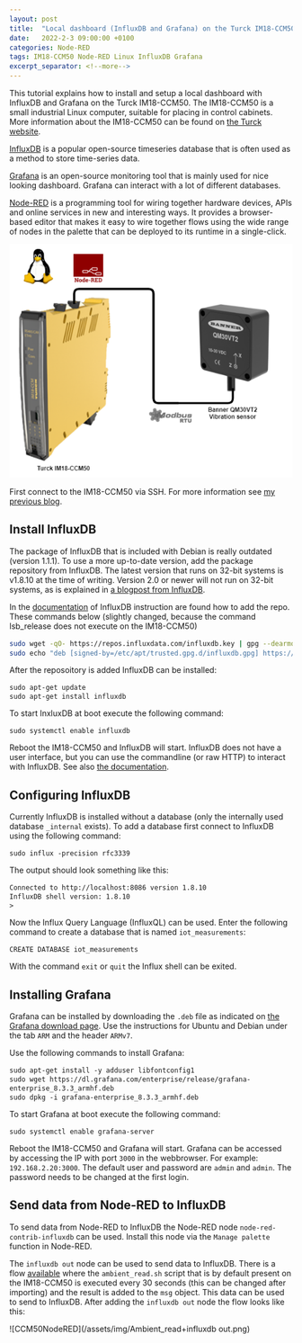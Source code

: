 ```yaml
---
layout: post
title:  "Local dashboard (InfluxDB and Grafana) on the Turck IM18-CCM50"
date:   2022-2-3 09:00:00 +0100
categories: Node-RED
tags: IM18-CCM50 Node-RED Linux InfluxDB Grafana
excerpt_separator: <!--more-->
---
```

This tutorial explains how to install and setup a local dashboard with InfluxDB and Grafana on the Turck IM18-CCM50. The IM18-CCM50 is a small industrial Linux computer, suitable for placing in control cabinets. More information about the IM18-CCM50 can be found on [the Turck website](https://www.turck.de/en/product/100022405).

[InfluxDB](https://www.influxdata.com/) is a popular open-source timeseries database that is often used as a method to store time-series data.

[Grafana]() is an open-source monitoring tool that is mainly used for nice looking dashboard. Grafana can interact with a lot of different databases.

[Node-RED](https://nodered.org/) is a programming tool for wiring together hardware devices, APIs and online services in new and interesting ways. It provides a browser-based editor that makes it easy to wire together flows using the wide range of nodes in the palette that can be deployed to its runtime in a single-click.

![CCM50NodeRED](/assets/img/CCM50NodeRed.png)


<!--more-->

First connect to the IM18-CCM50 via SSH. For more information see [my previous blog](https://joukeaalvanger.nl/TutorialIM18-CCM50NodeRed/#connect-to-the-im18-ccm50).

## Install InfluxDB
The package of InfluxDB that is included with Debian is really outdated (version 1.1.1). To use a more up-to-date version, add the package repository from InfluxDB. The latest version that runs on 32-bit systems is v1.8.10 at the time of writing. Version 2.0 or newer will not run on 32-bit systems, as is explained in [a blogpost from InfluxDB](https://www.influxdata.com/blog/influxdb-oss-and-enterprise-roadmap-update-from-influxdays-emea/).

In the [documentation](https://docs.influxdata.com/influxdb/v1.8/introduction/install/) of InfluxDB instruction are found how to add the repo. These commands below (slightly changed, because the command lsb_release does not execute on the IM18-CCM50)

``` bash
sudo wget -qO- https://repos.influxdata.com/influxdb.key | gpg --dearmor > /etc/apt/trusted.gpg.d/influxdb.gpg
sudo echo "deb [signed-by=/etc/apt/trusted.gpg.d/influxdb.gpg] https://repos.influxdata.com/debian stretch stable" | sudo tee /etc/apt/sources.list.d/influxdb.list
```

After the reposoitory is added InfluxDB can be installed:

```
sudo apt-get update
sudo apt-get install influxdb
```

To start InxluxDB at boot execute the following command:

```
sudo systemctl enable influxdb
```

Reboot the IM18-CCM50 and InfluxDB will start. InfluxDB does not have a user interface, but you can use the commandline (or raw HTTP) to interact with InfluxDB. See also [the documentation](https://docs.influxdata.com/influxdb/v1.8/introduction/get-started/).

## Configuring InfluxDB
Currently InfluxDB is installed without a database (only the internally used database `_internal` exists). To add a database first connect to InfluxDB using the following command:

```
sudo influx -precision rfc3339
```

The output should look something like this:

```
Connected to http://localhost:8086 version 1.8.10
InfluxDB shell version: 1.8.10
>
```

Now the Influx Query Language (InfluxQL) can be used. Enter the following command to create a database that is named `iot_measurements`:

```
CREATE DATABASE iot_measurements
```

With the command `exit` or `quit` the Influx shell can be exited.

## Installing Grafana
Grafana can be installed by downloading the `.deb` file as indicated on [the Grafana download page](https://grafana.com/grafana/download?pg=oss-graf&plcmt=deploy-box-1&platform=arm). Use the instructions for Ubuntu and Debian under the tab `ARM` and the header `ARMv7`.

Use the following commands to install Grafana:
```
sudo apt-get install -y adduser libfontconfig1
sudo wget https://dl.grafana.com/enterprise/release/grafana-enterprise_8.3.3_armhf.deb
sudo dpkg -i grafana-enterprise_8.3.3_armhf.deb
```

To start Grafana at boot execute the following command:

```
sudo systemctl enable grafana-server
```

Reboot the IM18-CCM50 and Grafana will start. Grafana can be accessed by accessing the IP with port `3000` in the webbrowser. For example:  `192.168.2.20:3000`. The default user and password are `admin` and `admin`. The password needs to be changed at the first login.

## Send data from Node-RED to InfluxDB
To send data from Node-RED to InfluxDB the Node-RED node `node-red-contrib-influxdb` can be used. Install this node via the `Manage palette` function in Node-RED. 

The `influxdb out` node can be used to send data to InfluxDB. There is a flow [available](https://flows.nodered.org/flow/64631bb920110a0fb6db3e0c8c765735) where the `ambient_read.sh` script that is by default present on the IM18-CCM50 is executed every 30 seconds (this can be changed after importing) and the result is added to the `msg` object. This data can be used to send to InfluxDB. After adding the `influxdb out` node the flow looks like this:

![CCM50NodeRED](/assets/img/Ambient_read+influxdb out.png)
